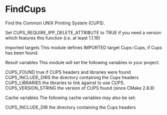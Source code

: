   

# FindCups  
Find the Common UNIX Printing System (CUPS).  

Set CUPS_REQUIRE_IPP_DELETE_ATTRIBUTE to TRUE if you need a version which
features this function (i.e. at least 1.1.19)  


Imported targets
This module defines IMPORTED target Cups::Cups, if Cups has
been found.
  


Result variables
This module will set the following variables in your project:

CUPS_FOUND
true if CUPS headers and libraries were found
CUPS_INCLUDE_DIRS
the directory containing the Cups headers
CUPS_LIBRARIES
the libraries to link against to use CUPS.
CUPS_VERSION_STRING
the version of CUPS found (since CMake 2.8.8)

  


Cache variables
The following cache variables may also be set:

CUPS_INCLUDE_DIR
the directory containing the Cups headers

  

